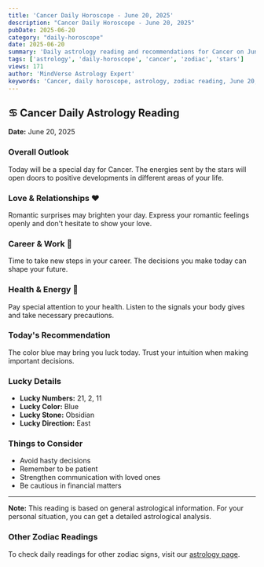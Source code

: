 ```yaml
---
title: 'Cancer Daily Horoscope - June 20, 2025'
description: "Cancer Daily Horoscope - June 20, 2025"
pubDate: 2025-06-20
category: "daily-horoscope"
date: 2025-06-20
summary: 'Daily astrology reading and recommendations for Cancer on June 20, 2025.'
tags: ['astrology', 'daily-horoscope', 'cancer', 'zodiac', 'stars']
views: 171
author: 'MindVerse Astrology Expert'
keywords: 'Cancer, daily horoscope, astrology, zodiac reading, June 20, 2025'
---
```


## ♋ Cancer Daily Astrology Reading

**Date:** June 20, 2025

### Overall Outlook

Today will be a special day for Cancer. The energies sent by the stars will open doors to positive developments in different areas of your life.

### Love & Relationships ❤️

Romantic surprises may brighten your day. Express your romantic feelings openly and don't hesitate to show your love.

### Career & Work 💼

Time to take new steps in your career. The decisions you make today can shape your future.

### Health & Energy 🌟

Pay special attention to your health. Listen to the signals your body gives and take necessary precautions.

### Today's Recommendation

The color blue may bring you luck today. Trust your intuition when making important decisions.

### Lucky Details

- **Lucky Numbers:** 21, 2, 11
- **Lucky Color:** Blue
- **Lucky Stone:** Obsidian
- **Lucky Direction:** East

### Things to Consider

- Avoid hasty decisions
- Remember to be patient
- Strengthen communication with loved ones
- Be cautious in financial matters

---

**Note:** This reading is based on general astrological information. For your personal situation, you can get a detailed astrological analysis.

### Other Zodiac Readings

To check daily readings for other zodiac signs, visit our [astrology page](https://www.mindversedaily.com/en).
